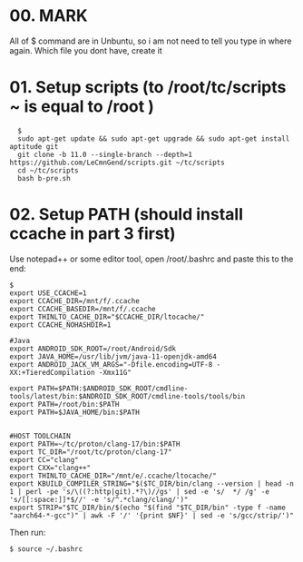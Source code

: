 # 00. MARK

All of $ command are in Unbuntu, so i am not need to tell you type in where again.
Which file you dont have, create it

# 01. Setup scripts (to /root/tc/scripts ~ is equal to /root )
     
      $ 
      sudo apt-get update && sudo apt-get upgrade && sudo apt-get install aptitude git
      git clone -b 11.0 --single-branch --depth=1 https://github.com/LeCmnGend/scripts.git ~/tc/scripts
      cd ~/tc/scripts
      bash b-pre.sh
 
# 02. Setup PATH (should install ccache in part 3 first)

Use notepad++ or some editor tool, open /root/.bashrc and paste this to the end:

	$ 
	export USE_CCACHE=1
	export CCACHE_DIR=/mnt/f/.ccache
	export CCACHE_BASEDIR=/mnt/f/.ccache
	export THINLTO_CACHE_DIR="$CCACHE_DIR/ltocache/"
	export CCACHE_NOHASHDIR=1

	#Java
 	export ANDROID_SDK_ROOT=/root/Android/Sdk
	export JAVA_HOME=/usr/lib/jvm/java-11-openjdk-amd64
	export ANDROID_JACK_VM_ARGS="-Dfile.encoding=UTF-8 -XX:+TieredCompilation -Xmx11G"

	export PATH=$PATH:$ANDROID_SDK_ROOT/cmdline-tools/latest/bin:$ANDROID_SDK_ROOT/cmdline-tools/tools/bin
	export PATH=/root/bin:$PATH
	export PATH=$JAVA_HOME/bin:$PATH


	#HOST TOOLCHAIN 
	export PATH=~/tc/proton/clang-17/bin:$PATH
	export TC_DIR="/root/tc/proton/clang-17"
	export CC="clang"
	export CXX="clang++"
	export THINLTO_CACHE_DIR="/mnt/e/.ccache/ltocache/"
	export KBUILD_COMPILER_STRING="$($TC_DIR/bin/clang --version | head -n 1 | perl -pe 's/\((?:http|git).*?\)//gs' | sed -e 's/  */ /g' -e 's/[[:space:]]*$//' -e 's/^.*clang/clang/')"
	export STRIP="$TC_DIR/bin/$(echo "$(find "$TC_DIR/bin" -type f -name "aarch64-*-gcc")" | awk -F '/' '{print $NF}' | sed -e 's/gcc/strip/')"
	
Then run:

	$ source ~/.bashrc

